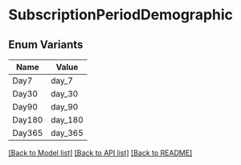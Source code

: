 # SubscriptionPeriodDemographic

## Enum Variants

| Name | Value |
|---- | -----|
| Day7 | day_7 |
| Day30 | day_30 |
| Day90 | day_90 |
| Day180 | day_180 |
| Day365 | day_365 |


[[Back to Model list]](../README.md#documentation-for-models) [[Back to API list]](../README.md#documentation-for-api-endpoints) [[Back to README]](../README.md)


